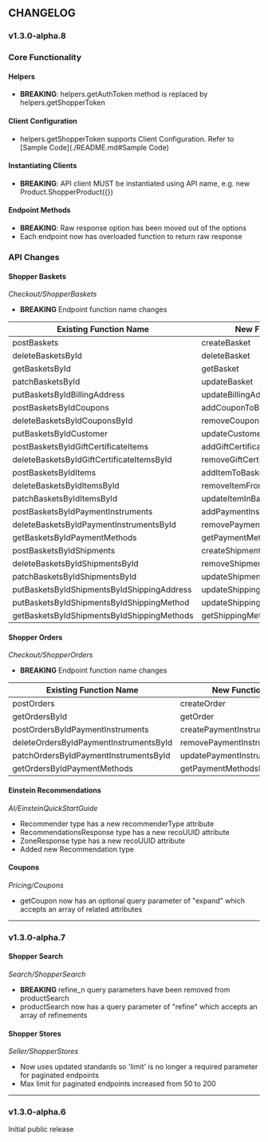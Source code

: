 ## CHANGELOG

### v1.3.0-alpha.8

### **Core Functionality**

#### Helpers

* **BREAKING**: helpers.getAuthToken method is replaced by helpers.getShopperToken

#### Client Configuration

* helpers.getShopperToken supports Client Configuration. Refer to [Sample Code](./README.md#Sample Code)

#### Instantiating Clients

* **BREAKING**: API client MUST be instantiated using API name, e.g. new Product.ShopperProduct({})

#### Endpoint Methods

* **BREAKING**: Raw response option has been moved out of the options
* Each endpoint now has overloaded function to return raw response

### **API Changes**

#### Shopper Baskets
*Checkout/ShopperBaskets*  

* **BREAKING** Endpoint function name changes

| **Existing Function Name**      | **New Function Name** |
| ------------- |-------------|
| postBaskets | createBasket |
| deleteBasketsById | deleteBasket |
| getBasketsById | getBasket |
| patchBasketsById | updateBasket | 
| putBasketsByIdBillingAddress | updateBillingAddressForBasket | 
| postBasketsByIdCoupons | addCouponToBasket |
| deleteBasketsByIdCouponsById | removeCouponFromBasket |
| putBasketsByIdCustomer | updateCustomerForBasket |
| postBasketsByIdGiftCertificateItems | addGiftCertificateItemToBasket | 
| deleteBasketsByIdGiftCertificateItemsById | removeGiftCertificateItemFromBasket |
| postBasketsByIdItems | addItemToBasket |
| deleteBasketsByIdItemsById | removeItemFromBasket |
| patchBasketsByIdItemsById | updateItemInBasket |
| postBasketsByIdPaymentInstruments | addPaymentInstrumentToBasket |
| deleteBasketsByIdPaymentInstrumentsById | removePaymentInstrumentFromBasket |
| getBasketsByIdPaymentMethods | getPaymentMethodsForBasket |
| postBasketsByIdShipments | createShipmentForBasket |
| deleteBasketsByIdShipmentsById | removeShipmentFromBasket |
| patchBasketsByIdShipmentsById | updateShipmentForBasket |
| putBasketsByIdShipmentsByIdShippingAddress | updateShippingAddressForShipment |
| putBasketsByIdShipmentsByIdShippingMethod | updateShippingMethodForShipment |
| getBasketsByIdShipmentsByIdShippingMethods | getShippingMethodsForShipment |


#### Shopper Orders
*Checkout/ShopperOrders*  

* **BREAKING** Endpoint function name changes

| **Existing Function Name**      | **New Function Name** |
| ------------- |-------------|
| postOrders | createOrder |
| getOrdersById | getOrder |
| postOrdersByIdPaymentInstruments | createPaymentInstrumentForOrder |
| deleteOrdersByIdPaymentInstrumentsById | removePaymentInstrumentFromOrder |
| patchOrdersByIdPaymentInstrumentsById | updatePaymentInstrumentForOrder |
| getOrdersByIdPaymentMethods | getPaymentMethodsForOrder |

#### Einstein Recommendations
*AI/EinsteinQuickStartGuide*  

* Recommender type has a new recommenderType attribute
* RecommendationsResponse type has a new recoUUID attribute
* ZoneResponse type has a new recoUUID attribute
* Added new Recommendation type

#### Coupons
*Pricing/Coupons*  

* getCoupon now has an optional query parameter of "expand" which accepts an array of related attributes

_____________________________________________

### v1.3.0-alpha.7

#### Shopper Search
*Search/ShopperSearch*  

* **BREAKING** refine_n query parameters have been removed from productSearch
* productSearch now has a query parameter of "refine" which accepts an array of refinements

#### Shopper Stores
*Seller/ShopperStores*  

* Now uses updated standards so 'limit' is no longer a required parameter for paginated endpoints
* Max limit for paginated endpoints increased from 50 to 200

_____________________________________________

### v1.3.0-alpha.6

Initial public release
